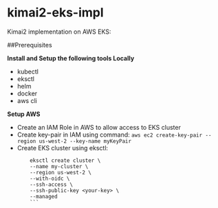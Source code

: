 # kimai2-eks-impl
Kimai2 implementation on AWS EKS:

##Prerequisites

**Install and Setup the following tools Locally**
 - kubectl
 - eksctl
 - helm
 - docker
 - aws cli

**Setup AWS**

 - Create an IAM Role in AWS to allow access to EKS cluster
 - Create key-pair in IAM using command: 
    ```aws ec2 create-key-pair --region us-west-2 --key-name myKeyPair```
 - Create EKS cluster using eksctl:
    ```
        eksctl create cluster \
        --name my-cluster \
        --region us-west-2 \
        --with-oidc \
        --ssh-access \
        --ssh-public-key <your-key> \
        --managed
        ```
